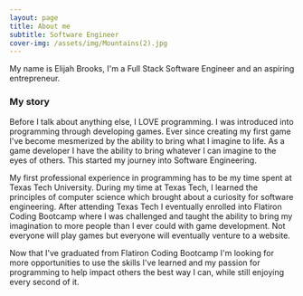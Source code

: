 ```yaml
---
layout: page
title: About me
subtitle: Software Engineer
cover-img: /assets/img/Mountains(2).jpg
---
```


My name is Elijah Brooks, I'm a Full Stack Software Engineer and an aspiring entrepreneur.

### My story

Before I talk about anything else, I LOVE programming. I was introduced into programming through developing games. Ever since creating my first game I've become mesmerized by the ability to bring what I imagine to life. As a game developer I have the ability to bring whatever I can imagine to the eyes of others. This started my journey into Software Engineering.

My first professional experience in programming has to be my time spent at Texas Tech University. During my time at Texas Tech, I learned the principles of computer science which brought about a curiosity for software engineering. After attending Texas Tech I eventually enrolled into Flatiron Coding Bootcamp where I was challenged and taught the ability to bring my imagination to more people than I ever could with game development. Not everyone will play games but everyone will eventually venture to a website.

Now that I've graduated from Flatiron Coding Bootcamp I'm looking for more opportunities to use the skills I've learned and my passion for programming to help impact others the best way I can, while still enjoying every second of it.
